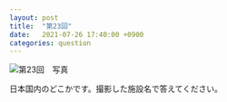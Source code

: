 ```yaml
---
layout: post
title:  "第23回"
date:   2021-07-26 17:40:00 +0900
categories: question
---
```


![第23回　写真](/kokodoko/images/q23.jpg)

日本国内のどこかです。撮影した施設名で答えてください。

